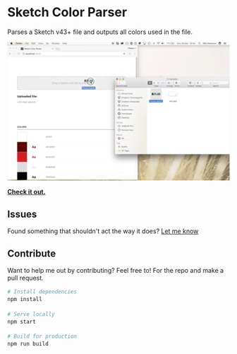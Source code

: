# Sketch Color Parser
Parses a Sketch v43+ file and outputs all colors used in the file.

![](example.jpg)

**[Check it out.](https://nilshoenson.github.io/sketch-color-parser/)**

## Issues

Found something that shouldn't act the way it does? [Let me know](https://github.com/nilshoenson/sketch-color-parser/issues)

## Contribute

Want to help me out by contributing? Feel free to! For the repo and make a pull request.

``` bash
# Install dependencies
npm install

# Serve locally
npm start

# Build for production
npm run build
```